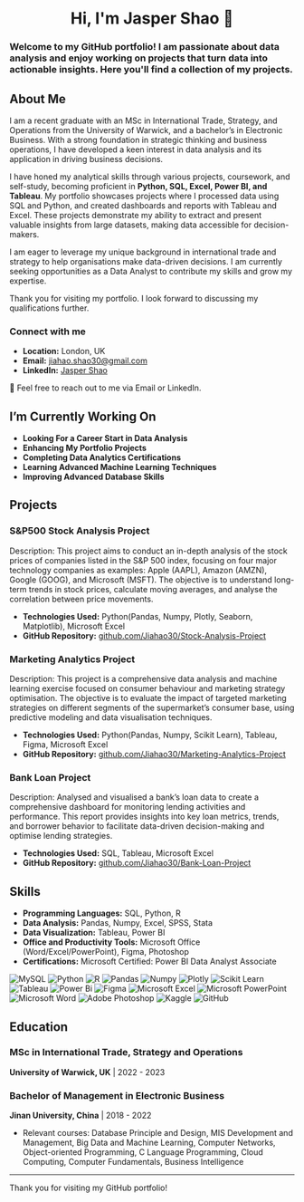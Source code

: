 
<!--
**Jiahao30/Jiahao30** is a ✨ _special_ ✨ repository because its `README.md` (this file) appears on your GitHub profile.

Here are some ideas to get you started:

- 🔭 I’m currently working on ...
- 🌱 I’m currently learning ...
- 👯 I’m looking to collaborate on ...
- 🤔 I’m looking for help with ...
- 💬 Ask me about ...
- 📫 How to reach me: ...
- 😄 Pronouns: ...
- ⚡ Fun fact: ...
-->

<h1 align="center">Hi, I'm Jasper Shao 👋</h1>

### Welcome to my GitHub portfolio! I am passionate about data analysis and enjoy working on projects that turn data into actionable insights. Here you'll find a collection of my projects.

## About Me

I am a recent graduate with an MSc in International Trade, Strategy, and Operations from the University of Warwick, and a bachelor’s in Electronic Business. With a strong foundation in strategic thinking and business operations, I have developed a keen interest in data analysis and its application in driving business decisions.

I have honed my analytical skills through various projects, coursework, and self-study, becoming proficient in **Python, SQL, Excel, Power BI, and Tableau**. My portfolio showcases projects where I processed data using SQL and Python, and created dashboards and reports with Tableau and Excel. These projects demonstrate my ability to extract and present valuable insights from large datasets, making data accessible for decision-makers.

I am eager to leverage my unique background in international trade and strategy to help organisations make data-driven decisions. I am currently seeking opportunities as a Data Analyst to contribute my skills and grow my expertise.

Thank you for visiting my portfolio. I look forward to discussing my qualifications further.

### Connect with me
- **Location:** London, UK
- **Email:** jiahao.shao30@gmail.com
- **LinkedIn:** [Jasper Shao](https://www.linkedin.com/in/jasper-shao/)

💬 Feel free to reach out to me via Email or LinkedIn.

## I’m Currently Working On
- **Looking For a Career Start in Data Analysis**
- **Enhancing My Portfolio Projects**
- **Completing Data Analytics Certifications**
- **Learning Advanced Machine Learning Techniques**
- **Improving Advanced Database Skills**

## Projects

### S&P500 Stock Analysis Project
Description: This project aims to conduct an in-depth analysis of the stock prices of companies listed in the S&P 500 index, focusing on four major technology companies as examples: Apple (AAPL), Amazon (AMZN), Google (GOOG), and Microsoft (MSFT). The objective is to understand long-term trends in stock prices, calculate moving averages, and analyse the correlation between price movements.
- **Technologies Used:** Python(Pandas, Numpy, Plotly, Seaborn, Matplotlib), Microsoft Excel
- **GitHub Repository:** [github.com/Jiahao30/Stock-Analysis-Project](https://github.com/Jiahao30/Stock-Analysis-Project)

### Marketing Analytics Project
Description: This project is a comprehensive data analysis and machine learning exercise focused on consumer behaviour and marketing strategy optimisation. The objective is to evaluate the impact of targeted marketing strategies on different segments of the supermarket’s consumer base, using predictive modeling and data visualisation techniques.
- **Technologies Used:** Python(Pandas, Numpy, Scikit Learn), Tableau, Figma, Microsoft Excel
- **GitHub Repository:** [github.com/Jiahao30/Marketing-Analytics-Project](https://github.com/Jiahao30/Marketing-Analytics-Project)

### Bank Loan Project
Description: Analysed and visualised a bank’s loan data to create a comprehensive dashboard for monitoring lending activities and performance. This report provides insights into key loan metrics, trends, and borrower behavior to facilitate data-driven decision-making and optimise lending strategies.
- **Technologies Used:** SQL, Tableau, Microsoft Excel
- **GitHub Repository:** [github.com/Jiahao30/Bank-Loan-Project](https://github.com/Jiahao30/Bank-Loan-Project)

## Skills
- **Programming Languages:** SQL, Python, R
- **Data Analysis:** Pandas, Numpy, Excel, SPSS, Stata
- **Data Visualization:** Tableau, Power BI
- **Office and Productivity Tools:** Microsoft Office (Word/Excel/PowerPoint), Figma, Photoshop
- **Certifications:** Microsoft Certified: Power BI Data Analyst Associate

![MySQL](https://img.shields.io/badge/MySQL-005C84?style=for-the-badge&logo=mysql&logoColor=white)
![Python](https://img.shields.io/badge/python-3670A0?style=for-the-badge&logo=python&logoColor=ffdd54)
![R](https://img.shields.io/badge/r-%23276DC3.svg?style=for-the-badge&logo=r&logoColor=white)
![Pandas](https://img.shields.io/badge/pandas-%23150458.svg?style=for-the-badge&logo=pandas&logoColor=white)
![Numpy](https://img.shields.io/badge/Numpy-777BB4?style=for-the-badge&logo=numpy&logoColor=white)
![Plotly](https://img.shields.io/badge/Plotly-239120?style=for-the-badge&logo=plotly&logoColor=white)
![Scikit Learn](https://img.shields.io/badge/scikit_learn-F7931E?style=for-the-badge&logo=scikit-learn&logoColor=white)
![Tableau](https://img.shields.io/badge/Tableau-E97627?style=for-the-badge&logo=Tableau&logoColor=white)
![Power Bi](https://img.shields.io/badge/power_bi-F2C811?style=for-the-badge&logo=powerbi&logoColor=black)
![Figma](https://img.shields.io/badge/Figma-F24E1E?style=for-the-badge&logo=figma&logoColor=white)
![Microsoft Excel](https://img.shields.io/badge/Microsoft_Excel-217346?style=for-the-badge&logo=microsoft-excel&logoColor=white)
![Microsoft PowerPoint](https://img.shields.io/badge/Microsoft_PowerPoint-B7472A?style=for-the-badge&logo=microsoft-powerpoint&logoColor=white)
![Microsoft Word](https://img.shields.io/badge/Microsoft_Word-2B579A?style=for-the-badge&logo=microsoft-word&logoColor=white)
![Adobe Photoshop](https://img.shields.io/badge/Adobe%20Photoshop-31A8FF?style=for-the-badge&logo=Adobe%20Photoshop&logoColor=black)
![Kaggle](https://img.shields.io/badge/Kaggle-20BEFF?style=for-the-badge&logo=Kaggle&logoColor=white)
![GitHub](https://img.shields.io/badge/github-%23121011.svg?style=for-the-badge&logo=github&logoColor=white)


## Education

### MSc in International Trade, Strategy and Operations
**University of Warwick, UK** | 2022 - 2023

### Bachelor of Management in Electronic Business
**Jinan University, China** | 2018 - 2022
- Relevant courses: Database Principle and Design, MIS Development and Management, Big Data and Machine Learning, Computer Networks, Object-oriented Programming, C Language Programming, Cloud Computing, Computer Fundamentals, Business Intelligence


---

Thank you for visiting my GitHub portfolio!
